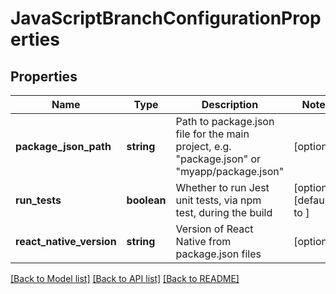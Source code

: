 # JavaScriptBranchConfigurationProperties

## Properties
Name | Type | Description | Notes
------------ | ------------- | ------------- | -------------
**package_json_path** | **string** | Path to package.json file for the main project, e.g. &quot;package.json&quot; or &quot;myapp/package.json&quot; | [optional] 
**run_tests** | **boolean** | Whether to run Jest unit tests, via npm test, during the build | [optional] [default to ]
**react_native_version** | **string** | Version of React Native from package.json files | [optional] 

[[Back to Model list]](../README.md#documentation-for-models) [[Back to API list]](../README.md#documentation-for-api-endpoints) [[Back to README]](../README.md)

